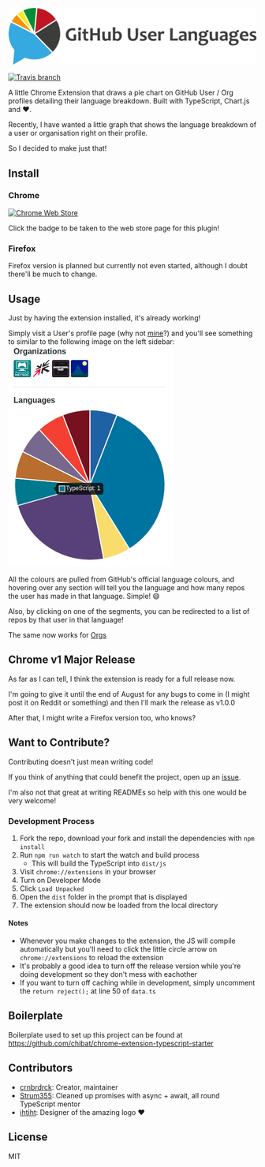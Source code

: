 ![GitHub User Languages Logo](./img/logotype_horizontal.png?raw=true)

[![Travis branch](https://img.shields.io/travis/crnbrdrck/github-user-languages/master.svg?style=flat-square)](https://travis-ci.org/crnbrdrck/github-user-languages)

A little Chrome Extension that draws a pie chart on GitHub User / Org profiles detailing their language breakdown. Built with TypeScript, Chart.js and :heart:.

Recently, I have wanted a little graph that shows the language breakdown of a user or organisation right on their profile.

So I decided to make just that!

## Install
### Chrome
[![Chrome Web Store](https://img.shields.io/chrome-web-store/v/kikdmnikeponomghepmfipgiijlmfhfl.svg?style=flat-square)](https://chrome.google.com/webstore/detail/github-user-languages/kikdmnikeponomghepmfipgiijlmfhfl)

Click the badge to be taken to the web store page for this plugin!

### Firefox
Firefox version is planned but currently not even started, although I doubt there'll be much to change.

## Usage
Just by having the extension installed, it's already working!

Simply visit a User's profile page (why not [mine](https://github.com/crnbrdrck)?) and you'll see something to similar to the following image on the left sidebar: ![github-user-languages demo](./img/demo.png)

All the colours are pulled from GitHub's official language colours, and hovering over any section will tell you the language and how many repos the user has made in that language. Simple! :smile:

Also, by clicking on one of the segments, you can be redirected to a list of repos by that user in that language!

The same now works for [Orgs](https://github.com/github)

## Chrome v1 Major Release
As far as I can tell, I think the extension is ready for a full release now.

I'm going to give it until the end of August for any bugs to come in (I might post it on Reddit or something) and then I'll mark the release as v1.0.0

After that, I might write a Firefox version too, who knows?

## Want to Contribute?
Contributing doesn't just mean writing code!

If you think of anything that could benefit the project, open up an [issue](https://github.com/crnbrdrck/github-user-languages/issues).

I'm also not that great at writing READMEs so help with this one would be very welcome!

### Development Process
1. Fork the repo, download your fork and install the dependencies with `npm install`
2. Run `npm run watch` to start the watch and build process
    - This will build the TypeScript into `dist/js`
3. Visit `chrome://extensions` in your browser
4. Turn on Developer Mode
5. Click `Load Unpacked`
6. Open the `dist` folder in the prompt that is displayed
7. The extension should now be loaded from the local directory

#### Notes
- Whenever you make changes to the extension, the JS will compile automatically but you'll need to click the little circle arrow on `chrome://extensions` to reload the extension
- It's probably a good idea to turn off the release version while you're doing development so they don't mess with eachother
- If you want to turn off caching while in development, simply uncomment the `return reject();` at line 50 of `data.ts`

## Boilerplate
Boilerplate used to set up this project can be found at https://github.com/chibat/chrome-extension-typescript-starter

## Contributors
- [crnbrdrck](https://github.com/crnbrdrck): Creator, maintainer
- [Strum355](https://github.com/strum355): Cleaned up promises with async + await, all round TypeScript mentor
- [ihtiht](https://github.com/ihtiht): Designer of the amazing logo :heart:

## License
MIT
